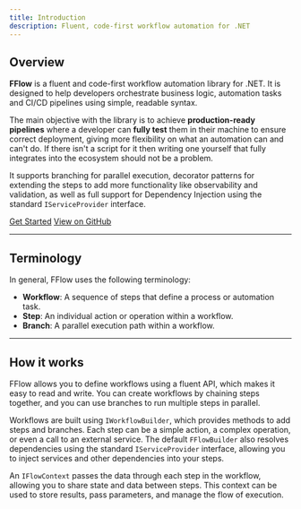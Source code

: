 ```yaml
---
title: Introduction
description: Fluent, code-first workflow automation for .NET
---
```


## Overview
**FFlow** is a fluent and code-first workflow automation library for .NET. It is designed to help developers orchestrate business logic, automation tasks and CI/CD pipelines using simple, readable syntax.

The main objective with the library is to achieve **production-ready pipelines** where a developer can **fully test** them in their machine to ensure correct deployment, giving more flexibility on what an automation can and can't do. If there isn't a script for it then writing one yourself that fully integrates into the ecosystem should not be a problem.

It supports branching for parallel execution, decorator patterns for extending the steps to add more functionality like observability and validation, as well as full support for Dependency Injection using the standard `IServiceProvider` interface. 

<div class="hero-buttons">
  <a class="btn btn-primary" href="./getting-started.html">Get Started</a>
  <a class="btn btn-outline" href="https://github.com/thiagomvas/FFlow" target="_blank">View on GitHub</a>
</div>

---

## Terminology
In general, FFlow uses the following terminology:
- **Workflow**: A sequence of steps that define a process or automation task.
- **Step**: An individual action or operation within a workflow.
- **Branch**: A parallel execution path within a workflow.

---

## How it works
FFlow allows you to define workflows using a fluent API, which makes it easy to read and write. You can create workflows by chaining steps together, and you can use branches to run multiple steps in parallel.

Workflows are built using `IWorkflowBuilder`, which provides methods to add steps and branches. Each step can be a simple action, a complex operation, or even a call to an external service. The default `FFlowBuilder` also resolves dependencies using the standard `IServiceProvider` interface, allowing you to inject services and other dependencies into your steps.

An `IFlowContext` passes the data through each step in the workflow, allowing you to share state and data between steps. This context can be used to store results, pass parameters, and manage the flow of execution.